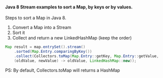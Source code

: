 #### Java 8 Stream examples to sort a Map, by keys or by values. 
Steps to sort a Map in Java 8.
   1. Convert a Map into a Stream
   2. Sort it
   3. Collect and return a new LinkedHashMap (keep the order)

```java
Map result = map.entrySet().stream()
	.sorted(Map.Entry.comparingByKey()) 			
	.collect(Collectors.toMap(Map.Entry::getKey, Map.Entry::getValue,
	(oldValue, newValue) -> oldValue, LinkedHashMap::new));
```

PS: By default, Collectors.toMap will returns a HashMap

